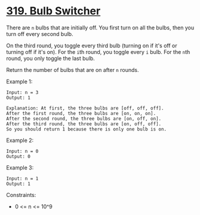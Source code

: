 # [319. Bulb Switcher](https://leetcode.com/problems/bulb-switcher/description/)

There are `n` bulbs that are initially off. You first turn on all the bulbs, then you turn off every second bulb.

On the third round, you toggle every third bulb (turning on if it's off or turning off if it's on). For the `i`th round, you toggle every `i` bulb. For the `n`th round, you only toggle the last bulb.

Return the number of bulbs that are on after `n` rounds.

 

Example 1:

    Input: n = 3
    Output: 1

    Explanation: At first, the three bulbs are [off, off, off].
    After the first round, the three bulbs are [on, on, on].
    After the second round, the three bulbs are [on, off, on].
    After the third round, the three bulbs are [on, off, off]. 
    So you should return 1 because there is only one bulb is on.

Example 2:

    Input: n = 0
    Output: 0

Example 3:

    Input: n = 1
    Output: 1
 

Constraints:

* 0 <= n <= 10^9
